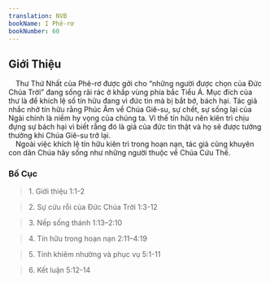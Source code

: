 ```yaml
---
translation: NVB
bookName: I Phê-rơ 
bookNumber: 60
---
```


<div class="title"><h2>Giới Thiệu </h2></div> Thư Thứ Nhất của Phê-rơ được gởi cho “những người được chọn của Đức Chúa Trời” đang sống rãi rác ở khắp vùng phía bắc Tiểu Á. Mục đích của thư là để khích lệ số tín hữu đang vì đức tin mà bị bắt bớ, bách hại. Tác giả nhắc nhở tín hữu rằng Phúc Âm về Chúa Giê-su, sự chết, sự sống lại của Ngài chính là niềm hy vọng của chúng ta. Vì thế tín hữu nên kiên trì chịu đựng sự bách hại vì biết rằng đó là giá của đức tin thật và họ sẽ được tưởng thưởng khi Chúa Giê-su trở lại. <br/> Ngoài việc khích lệ tín hữu kiên trì trong hoạn nạn, tác giả cũng khuyên con dân Chúa hãy sống như những người thuộc về Chúa Cứu Thế. <br/><div class="title"><h3>Bố Cục </h3></div><blockquote>1. Giới thiệu 1:1-2</blockquote><blockquote>2. Sự cứu rỗi của Đức Chúa Trời 1:3-12</blockquote><blockquote>3. Nếp sống thánh 1:13–2:10</blockquote><blockquote>4. Tín hữu trong hoạn nạn 2:11–4:19</blockquote><blockquote>5. Tính khiêm nhường và phục vụ 5:1-11</blockquote><blockquote>6. Kết luận 5:12-14</blockquote>
